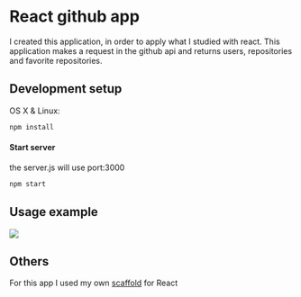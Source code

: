 # React github app
> 
I created this application, in order to apply what I studied with react.
This application makes a request in the github api and returns users, repositories and favorite repositories.

## Development setup

OS X & Linux:

```sh
npm install
```
#### Start server
the server.js will use port:3000
```sh
npm start
```

## Usage example


![](example.gif)

## Others

For this app I used my own [scaffold](https://github.com/leandrocarra/react-scaffold) for React

